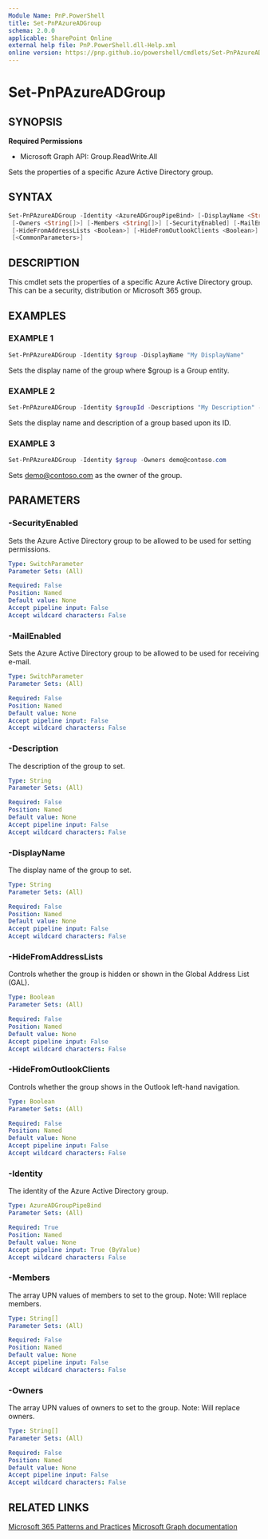 ```yaml
---
Module Name: PnP.PowerShell
title: Set-PnPAzureADGroup
schema: 2.0.0
applicable: SharePoint Online
external help file: PnP.PowerShell.dll-Help.xml
online version: https://pnp.github.io/powershell/cmdlets/Set-PnPAzureADGroup.html
---
```

 
# Set-PnPAzureADGroup

## SYNOPSIS

**Required Permissions**

  * Microsoft Graph API: Group.ReadWrite.All

Sets the properties of a specific Azure Active Directory group.

## SYNTAX

```powershell
Set-PnPAzureADGroup -Identity <AzureADGroupPipeBind> [-DisplayName <String>] [-Description <String>]
 [-Owners <String[]>] [-Members <String[]>] [-SecurityEnabled] [-MailEnabled] 
 [-HideFromAddressLists <Boolean>] [-HideFromOutlookClients <Boolean>] 
 [<CommonParameters>]
```

## DESCRIPTION
This cmdlet sets the properties of a specific Azure Active Directory group. This can be a security, distribution or Microsoft 365 group.

## EXAMPLES

### EXAMPLE 1
```powershell
Set-PnPAzureADGroup -Identity $group -DisplayName "My DisplayName"
```

Sets the display name of the group where $group is a Group entity.

### EXAMPLE 2
```powershell
Set-PnPAzureADGroup -Identity $groupId -Descriptions "My Description" -DisplayName "My DisplayName"
```

Sets the display name and description of a group based upon its ID.

### EXAMPLE 3
```powershell
Set-PnPAzureADGroup -Identity $group -Owners demo@contoso.com
```

Sets demo@contoso.com as the owner of the group.

## PARAMETERS

### -SecurityEnabled
Sets the Azure Active Directory group to be allowed to be used for setting permissions.

```yaml
Type: SwitchParameter
Parameter Sets: (All)

Required: False
Position: Named
Default value: None
Accept pipeline input: False
Accept wildcard characters: False
```

### -MailEnabled
Sets the Azure Active Directory group to be allowed to be used for receiving e-mail.

```yaml
Type: SwitchParameter
Parameter Sets: (All)

Required: False
Position: Named
Default value: None
Accept pipeline input: False
Accept wildcard characters: False
```

### -Description
The description of the group to set.

```yaml
Type: String
Parameter Sets: (All)

Required: False
Position: Named
Default value: None
Accept pipeline input: False
Accept wildcard characters: False
```

### -DisplayName
The display name of the group to set.

```yaml
Type: String
Parameter Sets: (All)

Required: False
Position: Named
Default value: None
Accept pipeline input: False
Accept wildcard characters: False
```

### -HideFromAddressLists
Controls whether the group is hidden or shown in the Global Address List (GAL).

```yaml
Type: Boolean
Parameter Sets: (All)

Required: False
Position: Named
Default value: None
Accept pipeline input: False
Accept wildcard characters: False
```

### -HideFromOutlookClients
Controls whether the group shows in the Outlook left-hand navigation.

```yaml
Type: Boolean
Parameter Sets: (All)

Required: False
Position: Named
Default value: None
Accept pipeline input: False
Accept wildcard characters: False
```

### -Identity
The identity of the Azure Active Directory group.

```yaml
Type: AzureADGroupPipeBind
Parameter Sets: (All)

Required: True
Position: Named
Default value: None
Accept pipeline input: True (ByValue)
Accept wildcard characters: False
```

### -Members
The array UPN values of members to set to the group. Note: Will replace members.

```yaml
Type: String[]
Parameter Sets: (All)

Required: False
Position: Named
Default value: None
Accept pipeline input: False
Accept wildcard characters: False
```

### -Owners
The array UPN values of owners to set to the group. Note: Will replace owners.

```yaml
Type: String[]
Parameter Sets: (All)

Required: False
Position: Named
Default value: None
Accept pipeline input: False
Accept wildcard characters: False
```

## RELATED LINKS

[Microsoft 365 Patterns and Practices](https://aka.ms/m365pnp)
[Microsoft Graph documentation](https://learn.microsoft.com/graph/api/group-update)
